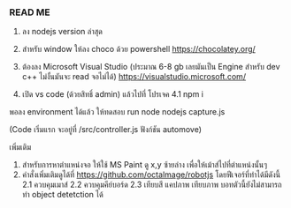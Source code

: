 ### READ ME ###
1. ลง nodejs version ล่าสุด
2. สำหรับ window ให้ลง choco ด้วย powershell
https://chocolatey.org/

3. ต้องลง Microsoft Visual Studio (ประมาณ 6-8 gb เลยมันเป็น Engine สำหรับ dev c++  ไม่งั้นมันจะ read จอไม่ได้)
https://visualstudio.microsoft.com/

4. เปิด vs code (ด้วยสิทธิ์ admin) แล้วไปที่ โปรเจค
4.1 npm i

พอลง environment ได้แล้ว ให้ทดสอบ run node
nodejs capture.js

(Code เริ่มแรก จะอยู่ที่ /src/controller.js ฟังก์ชัน automove)

เพิ่มเติม
1. สำหรับการหาตำแหน่งจอ ให้ใช้ MS Paint ดู x,y ซ้ายล่าง เพื่อให้เม้าส์ไปที่ตำแหน่งนั้นๆ
2. คำสั่งเพิ่มเติมดูได้ที่ https://github.com/octalmage/robotjs 
   โดยฟีเจอร์ที่ทำได้มีดังนี้
2.1 ควบคุมเมาส์
2.2 ควบคุมคีย์บอร์ด
2.3 เทียบสี แคปภาพ เทียบภาพ บอทตัวนี้ยังไม่สามารถทำ object detetction ได้
